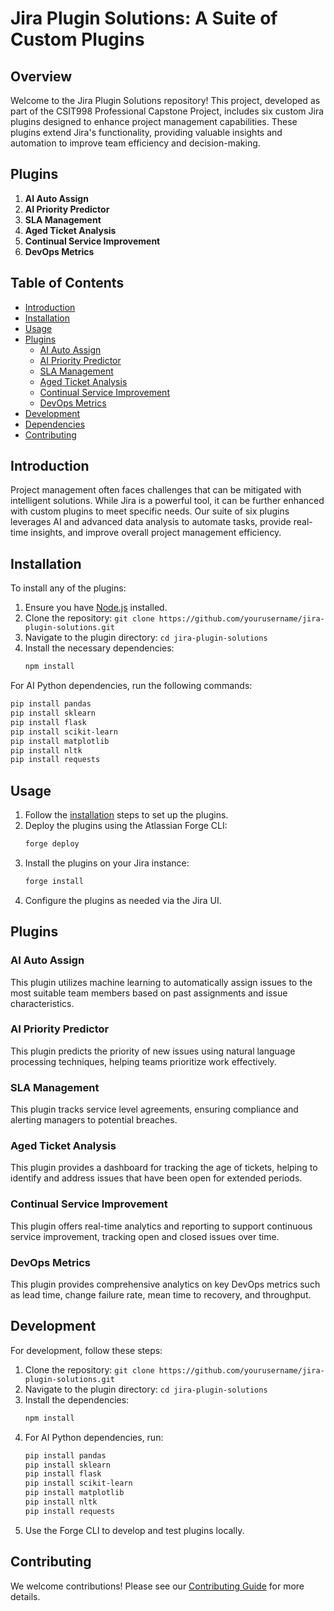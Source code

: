 # Jira Plugin Solutions: A Suite of Custom Plugins

## Overview

Welcome to the Jira Plugin Solutions repository! This project, developed as part of the CSIT998 Professional Capstone Project, includes six custom Jira plugins designed to enhance project management capabilities. These plugins extend Jira's functionality, providing valuable insights and automation to improve team efficiency and decision-making.

## Plugins

1. **AI Auto Assign**
2. **AI Priority Predictor**
3. **SLA Management**
4. **Aged Ticket Analysis**
5. **Continual Service Improvement**
6. **DevOps Metrics**

## Table of Contents

- [Introduction](#introduction)
- [Installation](#installation)
- [Usage](#usage)
- [Plugins](#plugins)
  - [AI Auto Assign](#ai-auto-assign)
  - [AI Priority Predictor](#ai-priority-predictor)
  - [SLA Management](#sla-management)
  - [Aged Ticket Analysis](#aged-ticket-analysis)
  - [Continual Service Improvement](#continual-service-improvement)
  - [DevOps Metrics](#devops-metrics)
- [Development](#development)
- [Dependencies](#dependencies)
- [Contributing](#contributing)

## Introduction

Project management often faces challenges that can be mitigated with intelligent solutions. While Jira is a powerful tool, it can be further enhanced with custom plugins to meet specific needs. Our suite of six plugins leverages AI and advanced data analysis to automate tasks, provide real-time insights, and improve overall project management efficiency.

## Installation

To install any of the plugins:

1. Ensure you have [Node.js](https://nodejs.org/) installed.
2. Clone the repository: `git clone https://github.com/yourusername/jira-plugin-solutions.git`
3. Navigate to the plugin directory: `cd jira-plugin-solutions`
4. Install the necessary dependencies:
   ```bash
   npm install
   ```

For AI Python dependencies, run the following commands:

```bash
pip install pandas
pip install sklearn
pip install flask
pip install scikit-learn
pip install matplotlib
pip install nltk
pip install requests
```

## Usage

1. Follow the [installation](#installation) steps to set up the plugins.
2. Deploy the plugins using the Atlassian Forge CLI:
   ```bash
   forge deploy
   ```
3. Install the plugins on your Jira instance:
   ```bash
   forge install
   ```
4. Configure the plugins as needed via the Jira UI.

## Plugins

### AI Auto Assign

This plugin utilizes machine learning to automatically assign issues to the most suitable team members based on past assignments and issue characteristics.

### AI Priority Predictor

This plugin predicts the priority of new issues using natural language processing techniques, helping teams prioritize work effectively.

### SLA Management

This plugin tracks service level agreements, ensuring compliance and alerting managers to potential breaches.

### Aged Ticket Analysis

This plugin provides a dashboard for tracking the age of tickets, helping to identify and address issues that have been open for extended periods.

### Continual Service Improvement

This plugin offers real-time analytics and reporting to support continuous service improvement, tracking open and closed issues over time.

### DevOps Metrics

This plugin provides comprehensive analytics on key DevOps metrics such as lead time, change failure rate, mean time to recovery, and throughput.

## Development

For development, follow these steps:

1. Clone the repository: `git clone https://github.com/yourusername/jira-plugin-solutions.git`
2. Navigate to the plugin directory: `cd jira-plugin-solutions`
3. Install the dependencies:
   ```bash
   npm install
   ```
4. For AI Python dependencies, run:
   ```bash
   pip install pandas
   pip install sklearn
   pip install flask
   pip install scikit-learn
   pip install matplotlib
   pip install nltk
   pip install requests
   ```
5. Use the Forge CLI to develop and test plugins locally.

## Contributing

We welcome contributions! Please see our [Contributing Guide](CONTRIBUTING.md) for more details.
